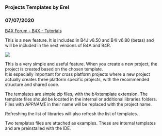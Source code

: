###  Projects Templates by Erel
### 07/07/2020
[B4X Forum - B4X - Tutorials](https://www.b4x.com/android/forum/threads/119901/)

This is a new feature. It is included in B4J v8.50 and B4i v6.80 (betas) and will be included in the next versions of B4A and B4R.  
  
![](https://www.b4x.com/android/forum/attachments/96725)  
  
This is a very simple and useful feature. When you create a new project, the project is created based on the chosen template.  
It is especially important for cross platform projects where a new project actually creates three platform specific projects, with the recommended structure and shared code.  
  
The templates are simple zip files, with the b4xtemplate extension. The template files should be located in the internal or additional libraries folders.  
Files with $APPNAME$ in their name will be replaced with the project name.  
  
Refreshing the list of libraries will also refresh the list of templates.  
  
Two templates files are attached as examples. These are internal templates and are preinstalled with the IDE.